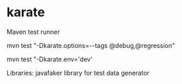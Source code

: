 # karate
Maven test runner

mvn test "-Dkarate.options=--tags @debug,@regression"

mvn test "-Dkarate.env='dev'

Libraries:
javafaker library for test data generator